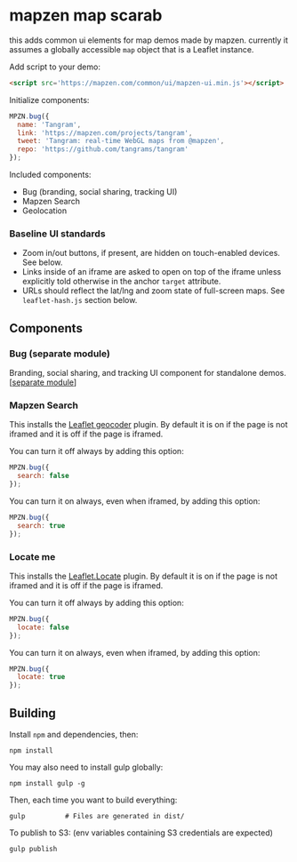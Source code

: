 mapzen map scarab
=================

this adds common ui elements for map demos made by mapzen. currently it assumes a globally accessible `map` object that is a Leaflet instance.

Add script to your demo:

```html
<script src='https://mapzen.com/common/ui/mapzen-ui.min.js'></script>
```

Initialize components:

```js
MPZN.bug({
  name: 'Tangram',
  link: 'https://mapzen.com/projects/tangram',
  tweet: 'Tangram: real-time WebGL maps from @mapzen',
  repo: 'https://github.com/tangrams/tangram'
});
```

Included components:

- Bug (branding, social sharing, tracking UI)
- Mapzen Search
- Geolocation

### Baseline UI standards

- Zoom in/out buttons, if present, are hidden on touch-enabled devices. See below.
- Links inside of an iframe are asked to open on top of the iframe unless explicitly told otherwise in the anchor `target` attribute.
- URLs should reflect the lat/lng and zoom state of full-screen maps. See `leaflet-hash.js` section below.

## Components

### Bug (separate module)

Branding, social sharing, and tracking UI component for standalone demos. [[separate module](https://github.com/mapzen/scarab/tree/master/src/components/bug)]

### Mapzen Search

This installs the [Leaflet geocoder](https://github.com/mapzen/leaflet-geocoder) plugin. By default it is on if the page is not iframed and it is off if the page is iframed.

You can turn it off always by adding this option:

```js
MPZN.bug({
  search: false
});
```

You can turn it on always, even when iframed, by adding this option:

```js
MPZN.bug({
  search: true
});
```

### Locate me

This installs the [Leaflet.Locate](https://github.com/domoritz/leaflet-locatecontrol) plugin. By default it is on if the page is not iframed and it is off if the page is iframed.

You can turn it off always by adding this option:

```js
MPZN.bug({
  locate: false
});
```

You can turn it on always, even when iframed, by adding this option:

```js
MPZN.bug({
  locate: true
});
```

## Building

Install `npm` and dependencies, then:

```
npm install
```

You may also need to install gulp globally:

```
npm install gulp -g
```

Then, each time you want to build everything:

```shell
gulp          # Files are generated in dist/
```

To publish to S3: (env variables containing S3 credentials are expected)

```shell
gulp publish
```
